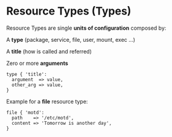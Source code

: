    
<h1>Resource Types (Types)</h1>
       
                            
<p>Resource Types are single <strong>units of configuration</strong> composed by:</p>
<p>A <strong>type</strong> (package, service, file, user, mount, exec ...)</p>
<p>A <strong>title</strong> (how is called and referred)</p>
<p>Zero or more <strong>arguments</strong></p> 
<pre class=" code"><code><span class="java_plain">type&nbsp;</span><span class="java_separator">{</span><span class="java_plain">&nbsp;</span><span class="java_literal">'title'</span><span class="java_operator">:</span><span class="java_plain"></span>
<span class="java_plain">&nbsp;&nbsp;argument&nbsp;&nbsp;</span><span class="java_operator">=&gt;</span><span class="java_plain">&nbsp;value</span><span class="java_separator">,</span><span class="java_plain"></span>
<span class="java_plain">&nbsp;&nbsp;other_arg&nbsp;</span><span class="java_operator">=&gt;</span><span class="java_plain">&nbsp;value</span><span class="java_separator">,</span><span class="java_plain"></span>
<span class="java_separator">}</span><span class="java_plain"></span></code></pre>
<p>Example for a <strong>file</strong> resource type:</p> 
<pre class=" code"><code><span class="java_plain">file&nbsp;</span><span class="java_separator">{</span><span class="java_plain">&nbsp;</span><span class="java_literal">'motd'</span><span class="java_operator">:</span><span class="java_plain"></span>
<span class="java_plain">&nbsp;&nbsp;path&nbsp;&nbsp;&nbsp;&nbsp;</span><span class="java_operator">=&gt;</span><span class="java_plain">&nbsp;</span><span class="java_literal">'/etc/motd'</span><span class="java_separator">,</span><span class="java_plain"></span>
<span class="java_plain">&nbsp;&nbsp;content&nbsp;</span><span class="java_operator">=&gt;</span><span class="java_plain">&nbsp;</span><span class="java_literal">'Tomorrow&nbsp;is&nbsp;another&nbsp;day'</span><span class="java_separator">,</span><span class="java_plain"></span>
<span class="java_separator">}</span><span class="java_plain"></span></code></pre>
     